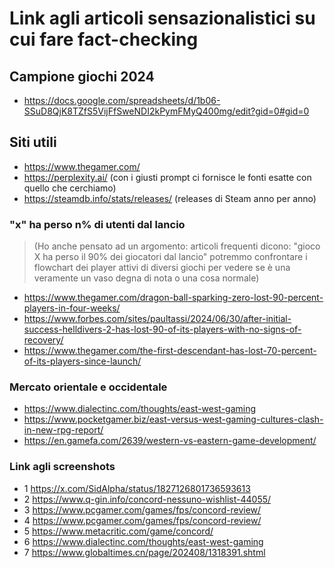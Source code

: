 # Link agli articoli sensazionalistici su cui fare fact-checking

## Campione giochi 2024
* https://docs.google.com/spreadsheets/d/1b06-SSuD8QjK8TZfS5VijFfSweNDI2kPymFMyQ400mg/edit?gid=0#gid=0

## Siti utili

* https://www.thegamer.com/
* https://perplexity.ai/ (con i giusti prompt ci fornisce le fonti esatte con quello che cerchiamo)
* https://steamdb.info/stats/releases/ (releases di Steam anno per anno)

### "x" ha perso n% di utenti dal lancio

> (Ho anche pensato ad un argomento: articoli frequenti dicono: "gioco X ha perso il 90% dei giocatori dal lancio" potremmo confrontare i flowchart dei player attivi di diversi giochi per vedere se è una veramente un vaso degna di nota o una cosa normale)

* https://www.thegamer.com/dragon-ball-sparking-zero-lost-90-percent-players-in-four-weeks/
* https://www.forbes.com/sites/paultassi/2024/06/30/after-initial-success-helldivers-2-has-lost-90-of-its-players-with-no-signs-of-recovery/
* https://www.thegamer.com/the-first-descendant-has-lost-70-percent-of-its-players-since-launch/

### Mercato orientale e occidentale

* https://www.dialectinc.com/thoughts/east-west-gaming
* https://www.pocketgamer.biz/east-versus-west-gaming-cultures-clash-in-new-rpg-report/
* https://en.gamefa.com/2639/western-vs-eastern-game-development/

### Link agli screenshots

* 1 https://x.com/SidAlpha/status/1827126801736593613
* 2 https://www.q-gin.info/concord-nessuno-wishlist-44055/
* 3 https://www.pcgamer.com/games/fps/concord-review/
* 4 https://www.pcgamer.com/games/fps/concord-review/
* 5 https://www.metacritic.com/game/concord/
* 6 https://www.dialectinc.com/thoughts/east-west-gaming
* 7 https://www.globaltimes.cn/page/202408/1318391.shtml
